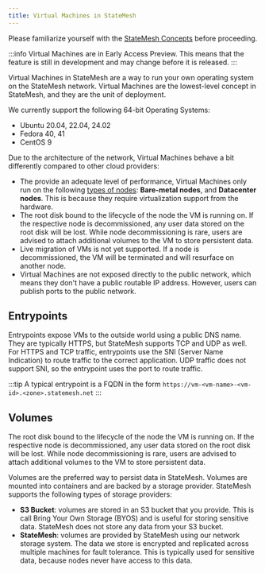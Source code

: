 ```yaml
---
title: Virtual Machines in StateMesh
---
```


Please familiarize yourself with the [StateMesh Concepts](../getting-started/concepts.mdx) before proceeding.

:::info
Virtual Machines are in Early Access Preview. This means that the feature is still in development and may change before it is released.
:::

Virtual Machines in StateMesh are a way to run your own operating system on the StateMesh network. Virtual Machines are the lowest-level concept in StateMesh, and they are the unit of deployment.

We currently support the following 64-bit Operating Systems:

- Ubuntu 20.04, 22.04, 24.02
- Fedora 40, 41
- CentOS 9

Due to the architecture of the network, Virtual Machines behave a bit differently compared to other cloud providers:

- The provide an adequate level of performance, Virtual Machines only run on the following [types of nodes](../getting-started/node-classes.mdx): **Bare-metal nodes**, and **Datacenter nodes**. This is because they require virtualization support from the hardware.
- The root disk bound to the lifecycle of the node the VM is running on. If the respective node is decommissioned, any user data stored on the root disk will be lost. While node decommissioning is rare, users are advised to attach additional volumes to the VM to store persistent data.
- Live migration of VMs is not yet supported. If a node is decommissioned, the VM will be terminated and will resurface on another node.
- Virtual Machines are not exposed directly to the public network, which means they don't have a public routable IP address. However, users can publish ports to the public network.

## Entrypoints
Entrypoints expose VMs to the outside world using a public DNS name. They are typically HTTPS, but StateMesh supports TCP and UDP as well. For HTTPS and TCP traffic, entrypoints use the SNI (Server Name Indication) to route traffic to the correct application. UDP traffic does not support SNI, so the entrypoint uses the port to route traffic.

:::tip
A typical entrypoint is a FQDN in the form `https://vm-<vm-name>-<vm-id>.<zone>.statemesh.net`
:::


## Volumes
The root disk bound to the lifecycle of the node the VM is running on. If the respective node is decommissioned, any user data stored on the root disk will be lost. While node decommissioning is rare, users are advised to attach additional volumes to the VM to store persistent data.

Volumes are the preferred way to persist data in StateMesh. Volumes are mounted into containers and are backed by a storage provider. StateMesh supports the following types of storage providers:

- **S3 Bucket**: volumes are stored in an S3 bucket that you provide. This is call Bring Your Own Storage (BYOS) and is useful for storing sensitive data. StateMesh does not store any data from your S3 bucket.
- **StateMesh**: volumes are provided by StateMesh using our network storage system. The data we store is encrypted and replicated across multiple machines for fault tolerance. This is typically used for sensitive data, because nodes never have access to this data.

